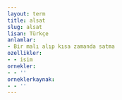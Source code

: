 ```yaml
---
layout: term
title: alsat
slug: alsat
lisan: Türkçe
anlamlar:
- Bir malı alıp kısa zamanda satma
ozellikler:
- - isim
ornekler:
- - ''
orneklerkaynak:
- - ''
---
```

